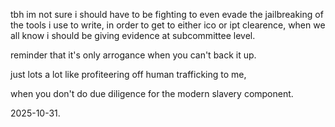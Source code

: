 tbh im not sure i should have to be fighting to even evade the jailbreaking of the tools i use to write, in order to get to either ico or ipt clearence, when we all know i should be giving evidence at subcommittee level.  

reminder that it's only arrogance when you can't back it up.  

just lots a lot like profiteering off human trafficking to me,  

when you don't do due diligence for the modern slavery component.  



2025-10-31.  
